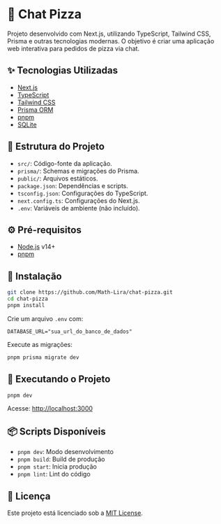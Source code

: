 # 🍕 Chat Pizza

Projeto desenvolvido com Next.js, utilizando TypeScript, Tailwind CSS, Prisma e outras tecnologias modernas. O objetivo é criar uma aplicação web interativa para pedidos de pizza via chat.

## ✨ Tecnologias Utilizadas

* [Next.js](https://nextjs.org/)
* [TypeScript](https://www.typescriptlang.org/)
* [Tailwind CSS](https://tailwindcss.com/)
* [Prisma ORM](https://www.prisma.io/)
* [pnpm](https://pnpm.io/)
* [SQLite](https://www.sqlite.org/)

## 📁 Estrutura do Projeto

* `src/`: Código-fonte da aplicação.
* `prisma/`: Schemas e migrações do Prisma.
* `public/`: Arquivos estáticos.
* `package.json`: Dependências e scripts.
* `tsconfig.json`: Configurações do TypeScript.
* `next.config.ts`: Configurações do Next.js.
* `.env`: Variáveis de ambiente (não incluído).

## ⚙️ Pré-requisitos

* [Node.js](https://nodejs.org/) v14+
* [pnpm](https://pnpm.io/)

## 🔧 Instalação

```bash
git clone https://github.com/Math-Lira/chat-pizza.git
cd chat-pizza
pnpm install
```

Crie um arquivo `.env` com:

```env
DATABASE_URL="sua_url_do_banco_de_dados"
```

Execute as migrações:

```bash
pnpm prisma migrate dev
```

## 🏃 Executando o Projeto

```bash
pnpm dev
```

Acesse: [http://localhost:3000](http://localhost:3000)

## 📦 Scripts Disponíveis

* `pnpm dev`: Modo desenvolvimento
* `pnpm build`: Build de produção
* `pnpm start`: Inicia produção
* `pnpm lint`: Lint do código

## 📝 Licença

Este projeto está licenciado sob a [MIT License](LICENSE).

